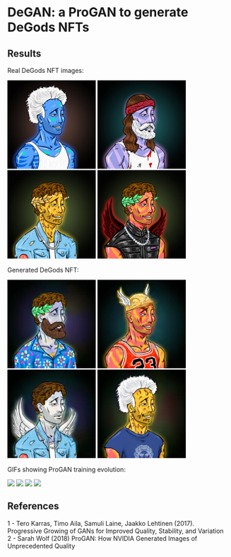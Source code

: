 # DeGAN: a ProGAN to generate DeGods NFTs

## Results

Real DeGods NFT images:
<p float="left">
  <img src="https://raw.githubusercontent.com/louisreberga/degan/main/images/DeGods_0.jpg" width="200" />
  <img src="https://raw.githubusercontent.com/louisreberga/degan/main/images/DeGods_1.jpg" width="200" />
  <img src="https://raw.githubusercontent.com/louisreberga/degan/main/images/DeGods_2.jpg" width="200" />
  <img src="https://raw.githubusercontent.com/louisreberga/degan/main/images/DeGods_3.jpg" width="200" />
</p>

Generated DeGods NFT:
<p float="left">
  <img src="https://raw.githubusercontent.com/louisreberga/degan/main/images/DeGAN_0.jpg" width="200" />
  <img src="https://raw.githubusercontent.com/louisreberga/degan/main/images/DeGAN_1.jpg" width="200" />
  <img src="https://raw.githubusercontent.com/louisreberga/degan/main/images/DeGAN_2.jpg" width="200" />
  <img src="https://raw.githubusercontent.com/louisreberga/degan/main/images/DeGAN_3.jpg" width="200" />
</p>

GIFs showing ProGAN training evolution:
<p float="left">
  <img src="https://raw.githubusercontent.com/louisreberga/degan/main/images/DeGAN_0.gif" width="200" />
  <img src="https://raw.githubusercontent.com/louisreberga/degan/main/images/DeGAN_1.gif" width="200" />
  <img src="https://raw.githubusercontent.com/louisreberga/degan/main/images/DeGAN_2.gif" width="200" />
  <img src="https://raw.githubusercontent.com/louisreberga/degan/main/images/DeGAN_3.gif" width="200" />
</p>

## References
1 - Tero Karras, Timo Aila, Samuli Laine, Jaakko Lehtinen (2017). Progressive Growing of GANs for Improved Quality, Stability, and Variation \
2 - Sarah Wolf (2018) ProGAN: How NVIDIA Generated Images of Unprecedented Quality
